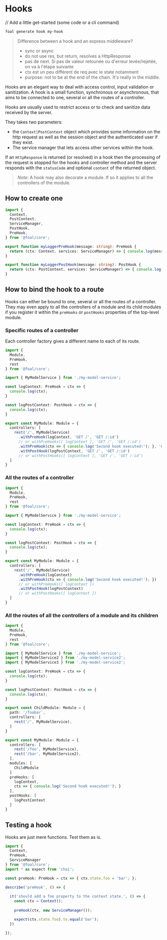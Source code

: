# Hooks

// Add a little get-started (some code or a cli command)

```sh
foal generate hook my-hook
```

> Difference between a hook and an express middleware?
> - sync or async
> - do not use res, but return, resolves a HttpResponse
> - pas de next. Si pas de valeur retounée ou d'erreur levée/rejetée, on va à l'étape suivante
> - ctx est un peu différent de req avec le state notamment
> - purpose: not to be at the end of the chain. It's really in the middle.

Hooks are an elegant way to deal with access control, input validation or sanitization. A hook is a small function, synchronous or asynchronous, that aims to be connected to one, several or all the routes of a controller.

Hooks are usually used to restrict access or to check and sanitize data received by the server.

<!-- > By convention post-hook names should start with `onSuccess`, `onError`, `onClientError` or `onServorError` if they are dealing only with some subclasses of `HttpResponse`.-->

They takes two parameters:
- the `Context|PostContext` object which provides some information on the http request as well as the session object and the authenticated user if they exist.
- The service manager that lets access other services within the hook.

If an `HttpResponse` is returned (or resolved) in a hook then the processing of the request is stopped for the hooks and controller method and the server responds with the `statusCode` and optional `content` of the returned object.

> *Note*: A hook may also decorate a module. If so it applies to all the controllers of the module.

## How to create one

```typescript
import {
  Context,
  PostContext,
  ServiceManager,
  PostHook,
  PreHook,
} from '@foal/core';

export function myLoggerPreHook(message: string): PreHook {
  return (ctx: Context, services: ServiceManager) => { console.log(message) };
}

export function myLoggerPostHook(message: string): PostHook {
  return (ctx: PostContext, services: ServiceManager) => { console.log(message) };
}
```

## How to bind the hook to a route

Hooks can either be bound to one, several or all the routes of a controller. They may even apply to all the controllers of a module and its child modules if you register it within the `preHooks` or `postHooks` properties of the top-level module.

### Specific routes of a controller

Each controller factory gives a different name to each of its route.

```typescript
import {
  Module,
  PreHook,
  rest
} from '@foal/core';

import { MyModelService } from './my-model-service';

const logContext: PreHook = ctx => {
  console.log(ctx);
}

const logPostContext: PostHook = ctx => {
  console.log(ctx);
}

export const MyModule: Module = {
  controllers: [
    rest('/', MyModelService)
      .withPreHook(logContext, 'GET /', 'GET /:id')
      // or withPreHooks([ logContext ], 'GET /', 'GET /:id')
      .withPreHook(ctx => { console.log('Second hook executed!'); }, 'GET /', 'GET /:id')
      .withPostHook(logPostContext, 'GET /', 'GET /:id')
      // or withPostHooks([ logContext ], 'GET /', 'GET /:id')
  ]
}
```

### All the routes of a controller

```typescript
import {
  Module,
  PreHook,
  rest
} from '@foal/core';

import { MyModelService } from './my-model-service';

const logContext: PreHook = ctx => {
  console.log(ctx);
}

const logPostContext: PostHook = ctx => {
  console.log(ctx);
}

export const MyModule: Module = {
  controllers: [
    rest('/', MyModelService)
      .withPreHook(logContext)
      .withPreHook(ctx => { console.log('Second hook executed!'); })
      // or withPreHooks([ logContext ])
      .withPostHook(logPostContext)
      // or withPostHooks([ logContext ])
  ]
}
```

### All the routes of all the controllers of a module and its children

```typescript
import {
  Module,
  PreHook,
  rest
} from '@foal/core';

import { MyModelService } from './my-model-service';
import { MyModelService2 } from './my-model-service2';
import { MyModelService3 } from './my-model-service2';

const logContext: PreHook = ctx => {
  console.log(ctx);
}

const logPostContext: PostHook = ctx => {
  console.log(ctx);
}

export const ChildModule: Module = {
  path: '/foobar',
  controllers: [
    rest('/', MyModelService), 
  ]
}

export const MyModule: Module = {
  controllers: [
    rest('/foo', MyModelService),
    rest('/bar', MyModelService2),
  ],
  modules: [
    ChildModule
  ]
  preHooks: [
    logContext,
    ctx => { console.log('Second hook executed!'); }
  ],
  postHooks: [
    logPostContext
  ]
}
```

## Testing a hook

Hooks are just mere functions. Test them as is.

```typescript
import {
  Context,
  PreHook,
  ServiceManager
} from '@foal/core';
import * as expect from 'chai';

const preHook: PreHook = ctx => { ctx.state.foo = 'bar'; };

describe('preHook', () => {
  
  it('should add a foo property to the context state.', () => {
    const ctx = Context();
    
    preHook(ctx, new ServiceManager());

    expect(ctx.state.foo).to.equal('bar');
  })

});

```
